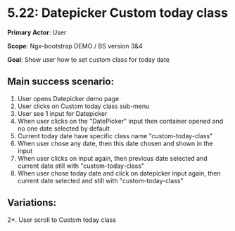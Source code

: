5.22: Datepicker Custom today class
==================================
**Primary Actor**: User

**Scope**: Ngx-bootstrap DEMO / BS version 3&4

**Goal**: Show user how to set custom class for today date

Main success scenario:
----------------------
1. User opens Datepicker demo page
2. User clicks on Custom today class sub-menu
3. User see 1 input for Datepicker
4. When user clicks on the "DatePicker" input then container opened and no one date selected by default
6. Current today date have specific class name "custom-today-class"
7. When user chose any date, then this date chosen and shown in the input
8. When user clicks on input again, then previous date selected and current date still with "custom-today-class"
9. When user chose today date and click on datepicker input again, then current date selected and still with "custom-today-class"

Variations:
-----------
2*. User scroll to Custom today class
